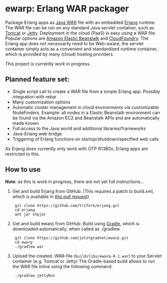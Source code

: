 # ewarp: Erlang WAR packager

Package Erlang apps as [Java WAR](http://en.wikipedia.org/wiki/WAR_%28Sun_file_format%29) file with an embedded [Erjang](http://erjang.org) runtime. The WAR file can be run on any standard Java servlet container, such as [Tomcat](http://tomcat.apache.org/) or [Jetty](http://jetty.codehaus.org/jetty/). Deployment in the cloud (PaaS) is easy using a WAR file. Popular options are [Amazon Elastic Beanstalk](http://aws.amazon.com/elasticbeanstalk/) and [CloudFoundry](http://www.cloudfoundry.com/). The Erlang app does not necessarily need to be Web-aware, the servlet container simply acts as a convenient and standardized runtime container, which is provided by many (cloud) hosting providers. 

This project is currently work in progress.

## Planned feature set:

 * Single script call to create a WAR file from a simple Erlang app. Possibly integration with rebar
 * Many customization options
 * Automatic cluster management in cloud environments via customizable NodeFinders. Example: all nodes in a Elastic Beanstalk environment can be found via the Amazon EC2 and Beanstalk APIs and are automatically made known
 * Full access to the Java world and additional libraries/frameworks
 * Java-Erlang web bridge
 * Triggering of Erlang functions on startup/shutdown/specified web calls

As Erjang does currently only work with OTP R13B0x, Erlang apps are restricted to this.


## How to use

**Note**: as this is work in progress, there are not yet full instructions...

1. Get and build Erjang from GitHub:
(This requires a patch to build.xml, which is available in [this pull request]())

		git clone https://github.com/trifork/erjang.git
		cd erjang
		ant jar otpjar

1. Get and build ewarp from GitHub:
Build using [Gradle](http://www.gradle.org/), which is downloaded automatically, when called as ./gradlew

		git clone https://github.com/jetztgradnet/ewarp.git
		cd ewarp
		./gradlew war

1. Upload the created .WAR-file (`build/libs/ewarp-0.1.war`) to your Servlet container (e.g. Tomcat or Jetty)
The Gradle-based build allows to run the WAR file inline using the following command:

		./gradlew jettyRun


